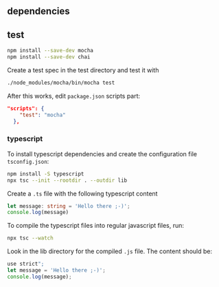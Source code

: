 

## dependencies

## test 

```bash
npm install --save-dev mocha
npm install --save-dev chai
```
Create a test spec in the test directory and test it 
with 
```bash
./node_modules/mocha/bin/mocha test
```
After this works, edit `package.json` scripts part:

```json
"scripts": {
    "test": "mocha"
  },
```

### typescript

To install typescript dependencies and create 
the configuration file `tsconfig.json`:

```bash
npm install -S typescript
npx tsc --init --rootdir . --outdir lib
```

Create a `.ts` file with the following typescript content

```typescript
let message: string = 'Hello there ;-)';
console.log(message)
```

To compile the typescript files into regular javascript files,
run:
```bash
npx tsc --watch
```

Look in the lib directory for the compiled `.js` file. The
content should be:

```javascript
use strict";
let message = 'Hello there ;-)';
console.log(message);
```
